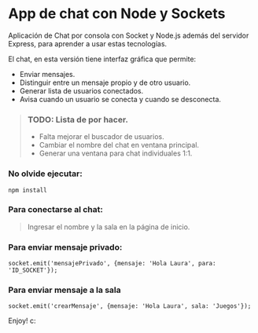 # App de chat con Node y Sockets

Aplicación de Chat por consola con Socket y Node.js además del servidor Express, para aprender a usar estas tecnologías.

El chat, en esta versión tiene interfaz gráfica que permite:
* Enviar mensajes.
* Distinguir entre un mensaje propio y de otro usuario.
* Generar lista de usuarios conectados.
* Avisa cuando un usuario se conecta y cuando se desconecta.

> ### TODO: Lista de por hacer.
> * Falta mejorar el buscador de usuarios.
> * Cambiar el nombre del chat en ventana principal.
> * Generar una ventana para chat individuales 1:1.


### No olvide ejecutar:
```
npm install
```
### Para conectarse al chat:
> Ingresar el nombre y la sala en la página de inicio.

### Para enviar mensaje privado:
```
socket.emit('mensajePrivado', {mensaje: 'Hola Laura', para: 'ID_SOCKET'});
```
### Para enviar mensaje a la sala
```
socket.emit('crearMensaje', {mensaje: 'Hola Laura', sala: 'Juegos'});
```

Enjoy! c:
